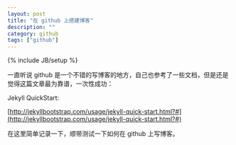 ```yaml
---
layout: post
title: "在 github 上搭建博客"
description: ""
category: github
tags: ["github"]
---
```

{% include JB/setup %}

一直听说 github 是一个不错的写博客的地方，自己也参考了一些文档，但是还是觉得这篇文章最为靠谱，一次性成功：

Jekyll QuickStart: 

[http://jekyllbootstrap.com/usage/jekyll-quick-start.html?#](http://jekyllbootstrap.com/usage/jekyll-quick-start.html?#)

在这里简单记录一下，顺带测试一下如何在 github 上写博客。
